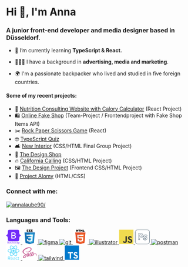 <h1>Hi 👋, I'm Anna</h1>
<h3>A junior front-end developer and media designer based in Düsseldorf.</h3>

- 🌱 I’m currently learning **TypeScript & React.**

- 👩🏼‍🏫 I have a background in **advertising, media and marketing**.

- 🌍 I'm a passionate backpacker who lived and studied in five foreign countries.

<h4>Some of my recent projects:</h4>

- 🍏 <a href="https://calorycalculator.netlify.app/">Nutrition Consulting Website with Calory Calculator</a> (React Project)
- 🛍️ <a href="https://shakedown3000.github.io/project_fakeshop/">Online Fake Shop</a> (Team-Project / Frontendproject with Fake Shop Items API)
- ✂️ <a href="https://rockpaperscissorsshakedown.netlify.app/">Rock Paper Scissors Game</a> (React)
- 🤓 <a href="https://shakedown3000.github.io/typescript_quiz/">TypeScript Quiz</a>
- 🛋️ <a href="https://shakedown3000.github.io/project_new_interior/">New Interior</a> (CSS/HTML Final Group Project) 
- 👜 <a href="https://shakedown3000.github.io/the_design_shop/">The Design Shop</a>
- 🔥 <a href="https://shakedown3000.github.io/california_calling/">California Calling</a> (CSS/HTML Project)
- 🖼️ <a href="https://shakedown3000.github.io/the_design_project/">The Design Project</a> (Frontend CSS/HTML Project)
- 👗 <a href="https://shakedown3000.github.io/project_alomy/">Project Alomy</a> (HTML/CSS)


<h3 align="left">Connect with me:</h3>
<p align="left">
<a href="https://linkedin.com/in/annalaube90/" target="blank"><img align="center" src="https://raw.githubusercontent.com/rahuldkjain/github-profile-readme-generator/master/src/images/icons/Social/linked-in-alt.svg" alt="annalaube90/" height="30" width="40" /></a>
</p>

<h3 align="left">Languages and Tools:</h3>
<p align="left"> <a href="https://getbootstrap.com" target="_blank" rel="noreferrer"> <img src="https://raw.githubusercontent.com/devicons/devicon/master/icons/bootstrap/bootstrap-plain-wordmark.svg" alt="bootstrap" width="40" height="40"/> </a> <a href="https://www.w3schools.com/css/" target="_blank" rel="noreferrer"> <img src="https://raw.githubusercontent.com/devicons/devicon/master/icons/css3/css3-original-wordmark.svg" alt="css3" width="40" height="40"/> </a> <a href="https://www.figma.com/" target="_blank" rel="noreferrer"> <img src="https://www.vectorlogo.zone/logos/figma/figma-icon.svg" alt="figma" width="40" height="40"/> </a> <a href="https://git-scm.com/" target="_blank" rel="noreferrer"> <img src="https://www.vectorlogo.zone/logos/git-scm/git-scm-icon.svg" alt="git" width="40" height="40"/> </a> <a href="https://www.w3.org/html/" target="_blank" rel="noreferrer"> <img src="https://raw.githubusercontent.com/devicons/devicon/master/icons/html5/html5-original-wordmark.svg" alt="html5" width="40" height="40"/> </a> <a href="https://www.adobe.com/in/products/illustrator.html" target="_blank" rel="noreferrer"> <img src="https://www.vectorlogo.zone/logos/adobe_illustrator/adobe_illustrator-icon.svg" alt="illustrator" width="40" height="40"/> </a> <a href="https://developer.mozilla.org/en-US/docs/Web/JavaScript" target="_blank" rel="noreferrer"> <img src="https://raw.githubusercontent.com/devicons/devicon/master/icons/javascript/javascript-original.svg" alt="javascript" width="40" height="40"/> </a> <a href="https://www.photoshop.com/en" target="_blank" rel="noreferrer"> <img src="https://raw.githubusercontent.com/devicons/devicon/master/icons/photoshop/photoshop-line.svg" alt="photoshop" width="40" height="40"/> </a> <a href="https://postman.com" target="_blank" rel="noreferrer"> <img src="https://www.vectorlogo.zone/logos/getpostman/getpostman-icon.svg" alt="postman" width="40" height="40"/> </a> <a href="https://reactjs.org/" target="_blank" rel="noreferrer"> <img src="https://raw.githubusercontent.com/devicons/devicon/master/icons/react/react-original-wordmark.svg" alt="react" width="40" height="40"/> </a> <a href="https://sass-lang.com" target="_blank" rel="noreferrer"> <img src="https://raw.githubusercontent.com/devicons/devicon/master/icons/sass/sass-original.svg" alt="sass" width="40" height="40"/> </a> <a href="https://tailwindcss.com/" target="_blank" rel="noreferrer"> <img src="https://www.vectorlogo.zone/logos/tailwindcss/tailwindcss-icon.svg" alt="tailwind" width="40" height="40"/> </a> <a href="https://www.typescriptlang.org/" target="_blank" rel="noreferrer"> <img src="https://raw.githubusercontent.com/devicons/devicon/master/icons/typescript/typescript-original.svg" alt="typescript" width="40" height="40"/> </a> </p>
